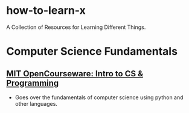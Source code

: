 # how-to-learn-x
A Collection of Resources for Learning Different Things.

# Computer Science Fundamentals
## [MIT OpenCourseware: Intro to CS & Programming](https://ocw.mit.edu/courses/6-00sc-introduction-to-computer-science-and-programming-spring-2011/pages/unit-1/)
- Goes over the fundamentals of computer science using python and other languages.
